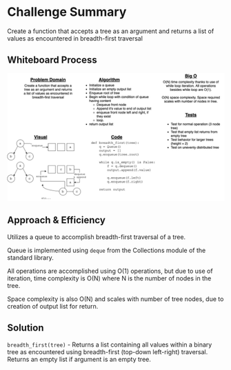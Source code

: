 # Challenge Summary

Create a function that accepts a tree as an argument and returns a list of values as encountered in breadth-first traversal

## Whiteboard Process

![tree_breadth_wb](tree-breadth-traverse.jpg)

## Approach & Efficiency

Utilizes a queue to accomplish breadth-first traversal of a tree.

Queue is implemented using `deque` from the Collections module of the standard library.

All operations are accomplished using O(1) operations, but due to use of iteration, time complexity is O(N) where N is the number of nodes in the tree.

Space complexity is also O(N) and scales with number of tree nodes, due to creation of output list for return.

## Solution

`breadth_first(tree)` - Returns a list containing all values within a binary tree as encountered using breadth-first (top-down left-right) traversal. Returns an empty list if argument is an empty tree.
